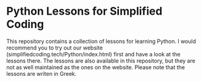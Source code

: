 # Python Lessons for Simplified Coding

This repository contains a collection of lessons for learning Python. I would recommend you to try out our website (simplifiedcoding.tech/Python/index.html) first and have a look at the lessons there. The lessons are also available in this repository, but they are not as well maintained as the ones on the website. Please note that the lessons are writen in Greek.